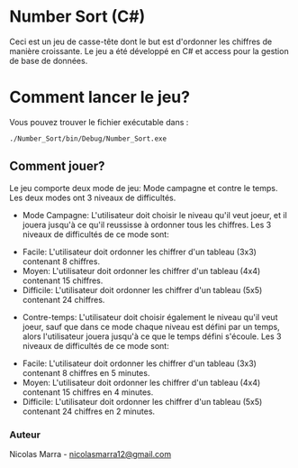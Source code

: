 # Number Sort (C#)


Ceci est un jeu de casse-tête dont le but est d'ordonner les chiffres de manière croissante.
Le jeu a été développé en C# et access pour la gestion de base de données.

# Comment lancer le jeu?

Vous pouvez trouver le fichier exécutable dans :

```
./Number_Sort/bin/Debug/Number_Sort.exe
```


## Comment jouer?

Le jeu comporte deux mode de jeu: Mode campagne et contre le temps. Les deux modes ont 3 niveaux de difficultés.

* Mode Campagne: L'utilisateur doit choisir le niveau qu'il veut joeur, et il jouera jusqu'à ce qu'il reussisse à ordonner tous les chiffres.
Les 3 niveaux de difficultés de ce mode sont: 

- Facile: L'utilisateur doit ordonner les chiffrer d'un tableau (3x3) contenant 8 chiffres.
- Moyen: L'utilisateur doit ordonner les chiffrer d'un tableau (4x4) contenant 15 chiffres.
- Difficile: L'utilisateur doit ordonner les chiffrer d'un tableau (5x5) contenant 24 chiffres. 

* Contre-temps: L'utilisateur doit choisir également le niveau qu'il veut joeur, sauf que dans ce mode chaque niveau est défini par un temps, alors l'utilisateur jouera jusqu'à ce que le temps défini s'écoule.
Les 3 niveaux de difficultés de ce mode sont: 
- Facile: L'utilisateur doit ordonner les chiffrer d'un tableau (3x3) contenant 8 chiffres en 5 minutes.
- Moyen: L'utilisateur doit ordonner les chiffrer d'un tableau (4x4) contenant 15 chiffres en 4 minutes.
- Difficile: L'utilisateur doit ordonner les chiffrer d'un tableau (5x5) contenant 24 chiffres en 2 minutes. 


### Auteur

Nicolas Marra - nicolasmarra12@gmail.com
